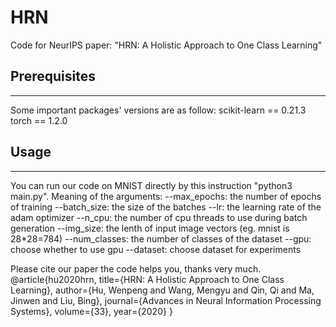 # HRN
Code for NeurIPS paper: "HRN: A Holistic Approach to One Class Learning"

## Prerequisites
------
Some important packages' versions are as follow:
    scikit-learn == 0.21.3
    torch == 1.2.0

## Usage
------
You can run our code on MNIST directly by this instruction "python3 main.py". 
Meaning of the arguments:
    --max_epochs: the number of epochs of training
    --batch_size: the size of the batches
    --lr: the learning rate of the adam optimizer
    --n_cpu: the number of cpu threads to use during batch generation
    --img_size: the lenth of input image vectors (eg. mnist is 28*28=784)
    --num_classes: the number of classes of the dataset
    --gpu: choose whether to use gpu
    --dataset: choose dataset for experiments

Please cite our paper the code helps you, thanks very much.
@article{hu2020hrn,
  title={HRN: A Holistic Approach to One Class Learning},
  author={Hu, Wenpeng and Wang, Mengyu and Qin, Qi and Ma, Jinwen and Liu, Bing},
  journal={Advances in Neural Information Processing Systems},
  volume={33},
  year={2020}
}
